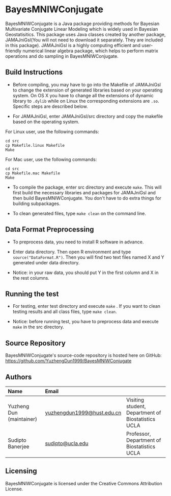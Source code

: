 # BayesMNIWConjugate
BayesMNIWConjugate is a Java package providing methods for Bayesian Multivariate Conjugate Linear Modeling which is widely used in Bayesian Geostatisitics. This package uses Java classes created by another package, JAMAJniGsl(You will not need to download it separately. They are included in this package). JAMAJniGsl is a highly computing efficient and user-friendly numerical linear algebra package, which helps to perform matrix operations and do sampling in BayesMNIWConjugate. 


Build Instructions
------------------

* Before compiling, you may have to go into the Makefile of JAMAJniGsl to change the extension of generated libraries based on your operating system. On OS X you have to change all the extensions of dynamic library to `.dylib` while on Linux the corresponding extensions are `.so`. Specific steps are described below.

* For JAMAJniGsl, enter JAMAJniGsl/src directory and copy the makefile based on the operating system.

For Linux user, use the following commands:
```
cd src
cp Makefile.linux Makefile
Make
```

For Mac user, use the following commands:
```
cd src
cp Makefile.mac Makefile
Make
```

* To compile the package, enter src directory and execute `make`.
This will first build the necessary libraries and packages for JAMAJniGsl and then build BayesMNIWConjugate. You don't have to do extra things for building subpackages.

* To clean generated files, type `make clean` on the command line. 

Data Format Preprocessing
-----------------

* To preprocess data, you need to install R software in advance.

* Enter data directory. Then open R environment and type `source("DataFormat.R")`. Then you will find two text files named X and Y generated under data directory.

* Notice: in your raw data, you should put Y in the first column and X in the rest columns.

Running the test
-----------------
* For testing, enter test directory and execute `make` . If you want to clean testing results and all class files, type `make clean`. 

* Notice: before running test, you have to preprocess data and execute `make` in the src directory.

Source Repository
-----------------
BayesMNIWConjugate's source-code repository is hosted here on GitHub: 
https://github.com/YuzhengDun1999/BayesMNIWConjugate


Authors
---------

| Name   | Email       |              |
|:------ |:----------- | :----------- |
| Yuzheng Dun (maintainer) | yuzhengdun1999@hust.edu.cn | Visiting student, Department of Biostatistics  UCLA|
| Sudipto Banerjee | sudipto@ucla.edu   | Professor, Department of Biostatistics  UCLA |
<!--- --->
                             


Licensing
---------
BayesMNIWConjugate is licensed under the Creative Commons Attribution License. 



